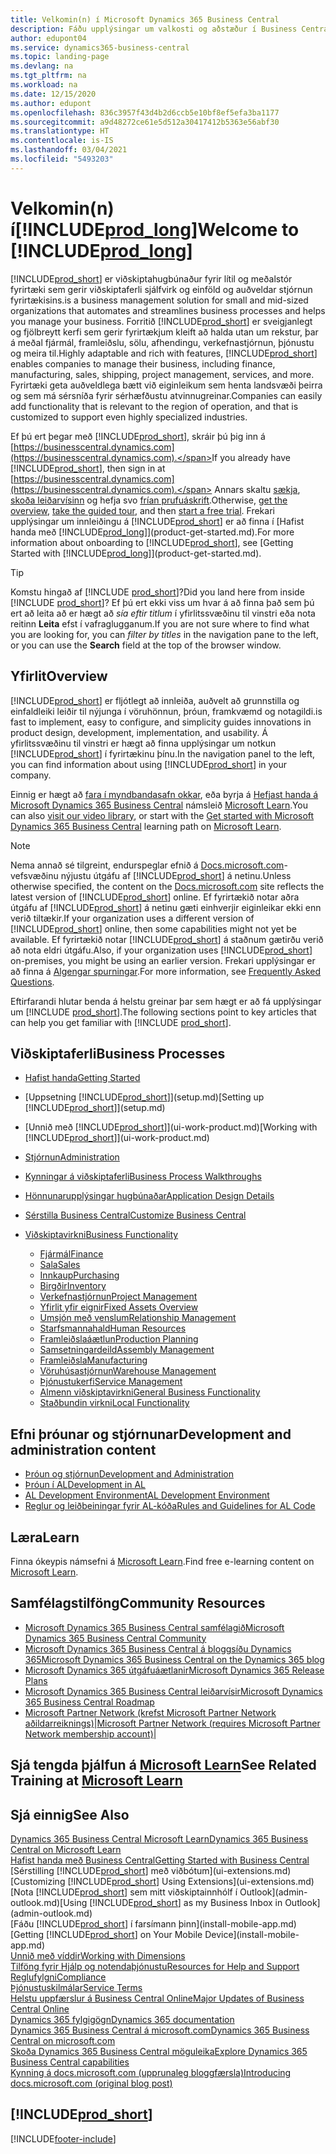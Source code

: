 ```yaml
---
title: Velkomin(n) í Microsoft Dynamics 365 Business Central
description: Fáðu upplýsingar um valkosti og aðstæður í Business Central sem gerir fyrirtækjum kleift að halda utan um rekstur, þar á meðal fjármál, framleiðslu, sölu, afhendingu, verkefnastjórnun, þjónustu og meira til.
author: edupont04
ms.service: dynamics365-business-central
ms.topic: landing-page
ms.devlang: na
ms.tgt_pltfrm: na
ms.workload: na
ms.date: 12/15/2020
ms.author: edupont
ms.openlocfilehash: 836c3957f43d4b2d6ccb5e10bf8ef5efa3ba1177
ms.sourcegitcommit: a9d48272ce61e5d512a30417412b5363e56abf30
ms.translationtype: HT
ms.contentlocale: is-IS
ms.lasthandoff: 03/04/2021
ms.locfileid: "5493203"
---
```

# <a name="welcome-to-prod_long"></a><span data-ttu-id="be3af-103">Velkomin(n) í[!INCLUDE[prod_long](includes/prod_long.md)]</span><span class="sxs-lookup"><span data-stu-id="be3af-103">Welcome to [!INCLUDE[prod_long](includes/prod_long.md)]</span></span>

[!INCLUDE[prod_short](includes/prod_short.md)] <span data-ttu-id="be3af-104">er viðskiptahugbúnaður fyrir lítil og meðalstór fyrirtæki sem gerir viðskiptaferli sjálfvirk og einföld og auðveldar stjórnun fyrirtækisins.</span><span class="sxs-lookup"><span data-stu-id="be3af-104">is a business management solution for small and mid-sized organizations that automates and streamlines business processes and helps you manage your business.</span></span> <span data-ttu-id="be3af-105">Forritið [!INCLUDE[prod_short](includes/prod_short.md)] er sveigjanlegt og fjölbreytt kerfi sem gerir fyrirtækjum kleift að halda utan um rekstur, þar á meðal fjármál, framleiðslu, sölu, afhendingu, verkefnastjórnun, þjónustu og meira til.</span><span class="sxs-lookup"><span data-stu-id="be3af-105">Highly adaptable and rich with features, [!INCLUDE[prod_short](includes/prod_short.md)] enables companies to manage their business, including finance, manufacturing, sales, shipping, project management, services, and more.</span></span> <span data-ttu-id="be3af-106">Fyrirtæki geta auðveldlega bætt við eiginleikum sem henta landsvæði þeirra og sem má sérsníða fyrir sérhæfðustu atvinnugreinar.</span><span class="sxs-lookup"><span data-stu-id="be3af-106">Companies can easily add functionality that is relevant to the region of operation, and that is customized to support even highly specialized industries.</span></span>  

<span data-ttu-id="be3af-107">Ef þú ert þegar með [!INCLUDE[prod_short](includes/prod_short.md)], skráir þú þig inn á [https://businesscentral.dynamics.com](https://businesscentral.dynamics.com).</span><span class="sxs-lookup"><span data-stu-id="be3af-107">If you already have [!INCLUDE[prod_short](includes/prod_short.md)], then sign in at [https://businesscentral.dynamics.com](https://businesscentral.dynamics.com).</span></span> <span data-ttu-id="be3af-108">Annars skaltu [sækja](https://dynamics.microsoft.com/business-central/overview/), [skoða leiðarvísinn](https://dynamics.microsoft.com/en-us/guidedtour/dynamics/business-central/1/1) og hefja svo [frían prufuáskrift](https://go.microsoft.com/fwlink/?linkid=847861).</span><span class="sxs-lookup"><span data-stu-id="be3af-108">Otherwise, [get the overview](https://dynamics.microsoft.com/business-central/overview/),  [take the guided tour](https://dynamics.microsoft.com/en-us/guidedtour/dynamics/business-central/1/1), and then [start a free trial](https://go.microsoft.com/fwlink/?linkid=847861).</span></span> <span data-ttu-id="be3af-109">Frekari upplýsingar um innleiðingu á [!INCLUDE[prod_short](includes/prod_short.md)] er að finna í [Hafist handa með [!INCLUDE[prod_long](includes/prod_long.md)]](product-get-started.md).</span><span class="sxs-lookup"><span data-stu-id="be3af-109">For more information about onboarding to [!INCLUDE[prod_short](includes/prod_short.md)], see [Getting Started with [!INCLUDE[prod_long](includes/prod_long.md)]](product-get-started.md).</span></span>  

> [!TIP]
> <span data-ttu-id="be3af-110">Komstu hingað af [!INCLUDE [prod_short](includes/prod_short.md)]?</span><span class="sxs-lookup"><span data-stu-id="be3af-110">Did you land here from inside [!INCLUDE [prod_short](includes/prod_short.md)]?</span></span> <span data-ttu-id="be3af-111">Ef þú ert ekki viss um hvar á að finna það sem þú ert að leita að er hægt að *sía eftir titlum* í yfirlitssvæðinu til vinstri eða nota reitinn **Leita** efst í vafraglugganum.</span><span class="sxs-lookup"><span data-stu-id="be3af-111">If you are not sure where to find what you are looking for, you can *filter by titles* in the navigation pane to the left, or you can use the **Search** field at the top of the browser window.</span></span>

## <a name="overview"></a><span data-ttu-id="be3af-112">Yfirlit</span><span class="sxs-lookup"><span data-stu-id="be3af-112">Overview</span></span>

[!INCLUDE[prod_short](includes/prod_short.md)] <span data-ttu-id="be3af-113">er fljótlegt að innleiða, auðvelt að grunnstilla og einfaldleiki leiðir til nýjunga í vöruhönnun, þróun, framkvæmd og notagildi.</span><span class="sxs-lookup"><span data-stu-id="be3af-113">is fast to implement, easy to configure, and simplicity guides innovations in product design, development, implementation, and usability.</span></span> <span data-ttu-id="be3af-114">Á yfirlitssvæðinu til vinstri er hægt að finna upplýsingar um notkun [!INCLUDE[prod_short](includes/prod_short.md)] í fyrirtækinu þínu.</span><span class="sxs-lookup"><span data-stu-id="be3af-114">In the navigation panel to the left, you can find information about using [!INCLUDE[prod_short](includes/prod_short.md)] in your company.</span></span>  

<span data-ttu-id="be3af-115">Einnig er hægt að [fara í myndbandasafn okkar](across-videos.md), eða byrja á [Hefjast handa á Microsoft Dynamics 365 Business Central](/learn/paths/get-started-dynamics-365-business-central/) námsleið [Microsoft Learn](/learn/dynamics365/business-central?WT.mc_id=dyn365bc_landingpage-docs).</span><span class="sxs-lookup"><span data-stu-id="be3af-115">You can also [visit our video library](across-videos.md), or start with the [Get started with Microsoft Dynamics 365 Business Central](/learn/paths/get-started-dynamics-365-business-central/) learning path on [Microsoft Learn](/learn/dynamics365/business-central?WT.mc_id=dyn365bc_landingpage-docs).</span></span>  

> [!NOTE]
> <span data-ttu-id="be3af-116">Nema annað sé tilgreint, endurspeglar efnið á [Docs.microsoft.com](https://docs.microsoft.com/dynamics365/business-central/)-vefsvæðinu nýjustu útgáfu af [!INCLUDE[prod_short](includes/prod_short.md)] á netinu.</span><span class="sxs-lookup"><span data-stu-id="be3af-116">Unless otherwise specified, the content on the [Docs.microsoft.com](https://docs.microsoft.com/dynamics365/business-central/) site reflects the latest version of [!INCLUDE[prod_short](includes/prod_short.md)] online.</span></span> <span data-ttu-id="be3af-117">Ef fyrirtækið notar aðra útgáfu af [!INCLUDE[prod_short](includes/prod_short.md)] á netinu gæti einhverjir eiginleikar ekki enn verið tiltækir.</span><span class="sxs-lookup"><span data-stu-id="be3af-117">If your organization uses a different version of [!INCLUDE[prod_short](includes/prod_short.md)] online, then some capabilities might not yet be available.</span></span> <span data-ttu-id="be3af-118">Ef fyrirtækið notar [!INCLUDE[prod_short](includes/prod_short.md)] á staðnum gætirðu verið að nota eldri útgáfu.</span><span class="sxs-lookup"><span data-stu-id="be3af-118">Also, if your organization uses [!INCLUDE[prod_short](includes/prod_short.md)] on-premises, you might be using an earlier version.</span></span> <span data-ttu-id="be3af-119">Frekari upplýsingar er að finna á [Algengar spurningar](across-faq.md).</span><span class="sxs-lookup"><span data-stu-id="be3af-119">For more information, see [Frequently Asked Questions](across-faq.md).</span></span>

<span data-ttu-id="be3af-120">Eftirfarandi hlutar benda á helstu greinar þar sem hægt er að fá upplýsingar um [!INCLUDE [prod_short](includes/prod_short.md)].</span><span class="sxs-lookup"><span data-stu-id="be3af-120">The following sections point to key articles that can help you get familiar with [!INCLUDE [prod_short](includes/prod_short.md)].</span></span>  

## <a name="business-processes"></a><span data-ttu-id="be3af-121">Viðskiptaferli</span><span class="sxs-lookup"><span data-stu-id="be3af-121">Business Processes</span></span>

- [<span data-ttu-id="be3af-122">Hafist handa</span><span class="sxs-lookup"><span data-stu-id="be3af-122">Getting Started</span></span>](product-get-started.md)
- <span data-ttu-id="be3af-123">[Uppsetning [!INCLUDE[prod_short](includes/prod_short.md)]](setup.md)</span><span class="sxs-lookup"><span data-stu-id="be3af-123">[Setting up [!INCLUDE[prod_short](includes/prod_short.md)]](setup.md)</span></span>
- <span data-ttu-id="be3af-124">[Unnið með [!INCLUDE[prod_short](includes/prod_short.md)]](ui-work-product.md)</span><span class="sxs-lookup"><span data-stu-id="be3af-124">[Working with [!INCLUDE[prod_short](includes/prod_short.md)]](ui-work-product.md)</span></span>
- [<span data-ttu-id="be3af-125">Stjórnun</span><span class="sxs-lookup"><span data-stu-id="be3af-125">Administration</span></span>](admin-setup-and-administration.md)
- [<span data-ttu-id="be3af-126">Kynningar á viðskiptaferli</span><span class="sxs-lookup"><span data-stu-id="be3af-126">Business Process Walkthroughs</span></span>](walkthrough-business-process-walkthroughs.md)
- [<span data-ttu-id="be3af-127">Hönnunarupplýsingar hugbúnaðar</span><span class="sxs-lookup"><span data-stu-id="be3af-127">Application Design Details</span></span>](design-details-application-design.md)
- [<span data-ttu-id="be3af-128">Sérstilla Business Central</span><span class="sxs-lookup"><span data-stu-id="be3af-128">Customize Business Central</span></span>](ui-customizing-overview.md)
- [<span data-ttu-id="be3af-129">Viðskiptavirkni</span><span class="sxs-lookup"><span data-stu-id="be3af-129">Business Functionality</span></span>](across-business-functionality.md)

  - [<span data-ttu-id="be3af-130">Fjármál</span><span class="sxs-lookup"><span data-stu-id="be3af-130">Finance</span></span>](finance.md)
  - [<span data-ttu-id="be3af-131">Sala</span><span class="sxs-lookup"><span data-stu-id="be3af-131">Sales</span></span>](sales-manage-sales.md)
  - [<span data-ttu-id="be3af-132">Innkaup</span><span class="sxs-lookup"><span data-stu-id="be3af-132">Purchasing</span></span>](purchasing-manage-purchasing.md)
  - [<span data-ttu-id="be3af-133">Birgðir</span><span class="sxs-lookup"><span data-stu-id="be3af-133">Inventory</span></span>](inventory-manage-inventory.md)
  - [<span data-ttu-id="be3af-134">Verkefnastjórnun</span><span class="sxs-lookup"><span data-stu-id="be3af-134">Project Management</span></span>](projects-manage-projects.md)
  - [<span data-ttu-id="be3af-135">Yfirlit yfir eignir</span><span class="sxs-lookup"><span data-stu-id="be3af-135">Fixed Assets Overview</span></span>](fa-manage.md)
  - [<span data-ttu-id="be3af-136">Umsjón með venslum</span><span class="sxs-lookup"><span data-stu-id="be3af-136">Relationship Management</span></span>](marketing-relationship-management.md)
  - [<span data-ttu-id="be3af-137">Starfsmannahald</span><span class="sxs-lookup"><span data-stu-id="be3af-137">Human Resources</span></span>](hr-manage-human-resources.md)
  - [<span data-ttu-id="be3af-138">Framleiðslaáætlun</span><span class="sxs-lookup"><span data-stu-id="be3af-138">Production Planning</span></span>](production-planning.md)
  - [<span data-ttu-id="be3af-139">Samsetningardeild</span><span class="sxs-lookup"><span data-stu-id="be3af-139">Assembly Management</span></span>](assembly-assemble-items.md)
  - [<span data-ttu-id="be3af-140">Framleiðsla</span><span class="sxs-lookup"><span data-stu-id="be3af-140">Manufacturing</span></span>](production-manage-manufacturing.md)
  - [<span data-ttu-id="be3af-141">Vöruhúsastjórnun</span><span class="sxs-lookup"><span data-stu-id="be3af-141">Warehouse Management</span></span>](warehouse-manage-warehouse.md)
  - [<span data-ttu-id="be3af-142">Þjónustukerfi</span><span class="sxs-lookup"><span data-stu-id="be3af-142">Service Management</span></span>](service-service.md)
  - [<span data-ttu-id="be3af-143">Almenn viðskiptavirkni</span><span class="sxs-lookup"><span data-stu-id="be3af-143">General Business Functionality</span></span>](ui-across-business-areas.md)
  - [<span data-ttu-id="be3af-144">Staðbundin virkni</span><span class="sxs-lookup"><span data-stu-id="be3af-144">Local Functionality</span></span>](about-localization.md)

## <a name="development-and-administration-content"></a><span data-ttu-id="be3af-145">Efni þróunar og stjórnunar</span><span class="sxs-lookup"><span data-stu-id="be3af-145">Development and administration content</span></span>

- [<span data-ttu-id="be3af-146">Þróun og stjórnun</span><span class="sxs-lookup"><span data-stu-id="be3af-146">Development and Administration</span></span>](/dynamics365/business-central/dev-itpro/index)
- [<span data-ttu-id="be3af-147">Þróun í AL</span><span class="sxs-lookup"><span data-stu-id="be3af-147">Development in AL</span></span>](/dynamics365/business-central/dev-itpro/developer/devenv-dev-overview)
- [<span data-ttu-id="be3af-148">AL Development Environment</span><span class="sxs-lookup"><span data-stu-id="be3af-148">AL Development Environment</span></span>](/dynamics365/business-central/dev-itpro/developer/devenv-reference-overview)
- [<span data-ttu-id="be3af-149">Reglur og leiðbeiningar fyrir AL-kóða</span><span class="sxs-lookup"><span data-stu-id="be3af-149">Rules and Guidelines for AL Code</span></span>](/dynamics365/business-central/dev-itpro/compliance/apptest-overview)

## <a name="learn"></a><span data-ttu-id="be3af-150">Læra</span><span class="sxs-lookup"><span data-stu-id="be3af-150">Learn</span></span>

<span data-ttu-id="be3af-151">Finna ókeypis námsefni á [Microsoft Learn](/learn/dynamics365/business-central?WT.mc_id=dyn365bc_landingpage-docs).</span><span class="sxs-lookup"><span data-stu-id="be3af-151">Find free e-learning content on [Microsoft Learn](/learn/dynamics365/business-central?WT.mc_id=dyn365bc_landingpage-docs).</span></span>  

## <a name="community-resources"></a><span data-ttu-id="be3af-152">Samfélagstilföng</span><span class="sxs-lookup"><span data-stu-id="be3af-152">Community Resources</span></span>

- [<span data-ttu-id="be3af-153">Microsoft Dynamics 365 Business Central samfélagið</span><span class="sxs-lookup"><span data-stu-id="be3af-153">Microsoft Dynamics 365 Business Central Community</span></span>](https://community.dynamics.com/business)
- [<span data-ttu-id="be3af-154">Microsoft Dynamics 365 Business Central á bloggsíðu Dynamics 365</span><span class="sxs-lookup"><span data-stu-id="be3af-154">Microsoft Dynamics 365 Business Central on the Dynamics 365 blog</span></span>](https://cloudblogs.microsoft.com/dynamics365/it/product/business-central/)
- [<span data-ttu-id="be3af-155">Microsoft Dynamics 365 útgáfuáætlanir</span><span class="sxs-lookup"><span data-stu-id="be3af-155">Microsoft Dynamics 365 Release Plans</span></span>](https://go.microsoft.com/fwlink/?linkid=2047422)
- [<span data-ttu-id="be3af-156">Microsoft Dynamics 365 Business Central leiðarvísir</span><span class="sxs-lookup"><span data-stu-id="be3af-156">Microsoft Dynamics 365 Business Central Roadmap</span></span>](https://dynamics.microsoft.com/roadmap/business-central/)
- <span data-ttu-id="be3af-157">[Microsoft Partner Network \(krefst Microsoft Partner Network aðildarreiknings\)](https://mspartner.microsoft.com/en/us/windows/index.aspx)|</span><span class="sxs-lookup"><span data-stu-id="be3af-157">[Microsoft Partner Network \(requires Microsoft Partner Network membership account\)](https://mspartner.microsoft.com/en/us/windows/index.aspx)|</span></span>  

## <a name="see-related-training-at-microsoft-learn"></a><span data-ttu-id="be3af-158">Sjá tengda þjálfun á [Microsoft Learn](/learn/dynamics365/business-central?WT.mc_id=dyn365bc_landingpage-docs)</span><span class="sxs-lookup"><span data-stu-id="be3af-158">See Related Training at [Microsoft Learn](/learn/dynamics365/business-central?WT.mc_id=dyn365bc_landingpage-docs)</span></span>

## <a name="see-also"></a><span data-ttu-id="be3af-159">Sjá einnig</span><span class="sxs-lookup"><span data-stu-id="be3af-159">See Also</span></span>

[<span data-ttu-id="be3af-160">Dynamics 365 Business Central Microsoft Learn</span><span class="sxs-lookup"><span data-stu-id="be3af-160">Dynamics 365 Business Central on Microsoft Learn</span></span>](/learn/dynamics365/business-central?WT.mc_id=dyn365bc_landingpage-docs)  
[<span data-ttu-id="be3af-161">Hafist handa með Business Central</span><span class="sxs-lookup"><span data-stu-id="be3af-161">Getting Started with Business Central</span></span>](product-get-started.md)  
<span data-ttu-id="be3af-162">[Sérstilling [!INCLUDE[prod_short](includes/prod_short.md)] með viðbótum](ui-extensions.md)</span><span class="sxs-lookup"><span data-stu-id="be3af-162">[Customizing [!INCLUDE[prod_short](includes/prod_short.md)] Using Extensions](ui-extensions.md)</span></span>  
<span data-ttu-id="be3af-163">[Nota [!INCLUDE[prod_short](includes/prod_short.md)] sem mitt viðskiptainnhólf í Outlook](admin-outlook.md)</span><span class="sxs-lookup"><span data-stu-id="be3af-163">[Using [!INCLUDE[prod_short](includes/prod_short.md)] as my Business Inbox in Outlook](admin-outlook.md)</span></span>  
<span data-ttu-id="be3af-164">[Fáðu [!INCLUDE[prod_short](includes/prod_short.md)] í farsímann þinn](install-mobile-app.md)</span><span class="sxs-lookup"><span data-stu-id="be3af-164">[Getting [!INCLUDE[prod_short](includes/prod_short.md)] on Your Mobile Device](install-mobile-app.md)</span></span>  
[<span data-ttu-id="be3af-165">Unnið með víddir</span><span class="sxs-lookup"><span data-stu-id="be3af-165">Working with Dimensions</span></span>](finance-dimensions.md)  
[<span data-ttu-id="be3af-166">Tilföng fyrir Hjálp og notendaþjónustu</span><span class="sxs-lookup"><span data-stu-id="be3af-166">Resources for Help and Support</span></span>](product-help-and-support.md)  
[<span data-ttu-id="be3af-167">Reglufylgni</span><span class="sxs-lookup"><span data-stu-id="be3af-167">Compliance</span></span>](compliance/compliance-overview.md)  
[<span data-ttu-id="be3af-168">Þjónustuskilmálar</span><span class="sxs-lookup"><span data-stu-id="be3af-168">Service Terms</span></span>](compliance/compliance-service-compliance.md#service-terms)  
[<span data-ttu-id="be3af-169">Helstu uppfærslur á Business Central Online</span><span class="sxs-lookup"><span data-stu-id="be3af-169">Major Updates of Business Central Online</span></span>](/dynamics365/business-central/dev-itpro/administration/update-rollout-timelime)  
[<span data-ttu-id="be3af-170">Dynamics 365 fylgigögn</span><span class="sxs-lookup"><span data-stu-id="be3af-170">Dynamics 365 documentation</span></span>](/dynamics365/)  
[<span data-ttu-id="be3af-171">Dynamics 365 Business Central á microsoft.com</span><span class="sxs-lookup"><span data-stu-id="be3af-171">Dynamics 365 Business Central on microsoft.com</span></span>](https://dynamics.microsoft.com/business-central/overview/)  
[<span data-ttu-id="be3af-172">Skoða Dynamics 365 Business Central möguleika</span><span class="sxs-lookup"><span data-stu-id="be3af-172">Explore Dynamics 365 Business Central capabilities</span></span>](https://dynamics.microsoft.com/business-central/capabilities/)  
[<span data-ttu-id="be3af-173">Kynning á docs.microsoft.com (upprunaleg bloggfærsla)</span><span class="sxs-lookup"><span data-stu-id="be3af-173">Introducing docs.microsoft.com (original blog post)</span></span>](https://docs.microsoft.com/teamblog/introducing-docs-microsoft-com)  

## [!INCLUDE[prod_short](includes/free_trial_md.md)]


[!INCLUDE[footer-include](includes/footer-banner.md)]
